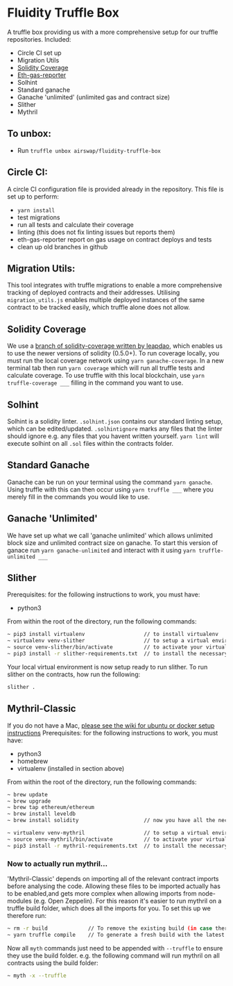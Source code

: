 # Fluidity Truffle Box

A truffle box providing us with a more comprehensive setup for our truffle repositories.
Included:
- Circle CI set up
- Migration Utils
- [Solidity Coverage](http://github.com/leapdao/solidity-coverage#master)
- [Eth-gas-reporter](https://github.com/cgewecke/eth-gas-reporter)
- Solhint
- Standard ganache
- Ganache 'unlimited' (unlimited gas and contract size)
- Slither
- Mythril


## To unbox:
- Run `truffle unbox airswap/fluidity-truffle-box`

## Circle CI:
A circle CI configuration file is provided already in the repository. This file is set up to perform:
- `yarn install`
- test migrations
- run all tests and calculate their coverage
- linting (this does not fix linting issues but reports them)
- eth-gas-reporter report on gas usage on contract deploys and tests
- clean up old branches in github

## Migration Utils:
This tool integrates with truffle migrations to enable a more comprehensive tracking of deployed contracts
and their addresses. Utilising `migration_utils.js` enables multiple deployed instances of the same contract
to be tracked easily, which truffle alone does not allow.

## Solidity Coverage
We use a [branch of solidity-coverage written by leapdao](http://github.com/leapdao/solidity-coverage#master), which enables us to use the newer versions of solidity (0.5.0+).
To run coverage locally, you must run the local coverage network using `yarn ganache-coverage`. In a new
terminal tab then run `yarn coverage` which will run all truffle tests and calculate coverage. To use
truffle with this local blockchain, use `yarn truffle-coverage ___` filling in the command you want to use.

## Solhint
Solhint is a solidity linter. `.solhint.json` contains our standard linting setup, which can be edited/updated.
`.solhintignore` marks any files that the linter should ignore e.g. any files that you havent written yourself.
`yarn lint` will execute solhint on all `.sol` files within the contracts folder.

## Standard Ganache
Ganache can be run on your terminal using the command `yarn ganache`. Using truffle with this can then occur
using `yarn truffle ___` where you merely fill in the commands you would like to use.

## Ganache 'Unlimited'
We have set up what we call 'ganache unlimited' which allows unlimited block size and unlimited contract size
on ganache. To start this version of ganace run `yarn ganache-unlimited` and interact with it using
`yarn truffle-unlimited ___`

## Slither

Prerequisites: for the following instructions to work, you must have:
- python3

From within the root of the directory, run the following commands:

```bash
~ pip3 install virtualenv                   // to install virtualenv
~ virtualenv venv-slither                   // to setup a virtual environment in folder ./venv-slither
~ source venv-slither/bin/activate          // to activate your virtual environment
~ pip3 install -r slither-requirements.txt  // to install the necessary requirements for slither
```

Your local virtual environment is now setup ready to run slither. To run slither on the contracts, how run
the following:
```bash
slither .
```

## Mythril-Classic

If you do not have a Mac, [please see the wiki for ubuntu or docker setup instructions](https://github.com/ConsenSys/mythril-classic/wiki/Installation-and-Setup)
Prerequisites: for the following instructions to work, you must have:
- python3
- homebrew
- virtualenv        (installed in section above)

From within the root of the directory, run the following commands:

```bash
~ brew update
~ brew upgrade
~ brew tap ethereum/ethereum
~ brew install leveldb
~ brew install solidity                     // now you have all the necessary dependencies from brew

~ virtualenv venv-mythril                   // to setup a virtual environment in folder ./venv-mythril
~ source venv-mythril/bin/activate          // to activate your virtual environment
~ pip3 install -r mythril-requirements.txt  // to install the necessary requirements for mythril
```

### Now to actually run mythril...

'Mythril-Classic' depends on importing all of the relevant contract imports before analysing the code. Allowing
these files to be imported actually has to be enabled,and gets more complex when allowing imports from
node-modules (e.g. Open Zeppelin). For this reason it's easier to run mythril on a truffle build folder,
which does all the imports for you.
To set this up we therefore run:

```bash
~ rm -r build             // To remove the existing build (in case theres any old files no longer used in there)
~ yarn truffle compile    // To generate a fresh build with the latest versions
```

Now all `myth` commands just need to be appended with `--truffle` to ensure they use the build folder.
e.g. the following command will run mythril on all contracts using the build folder:
```bash
~ myth -x --truffle
```
